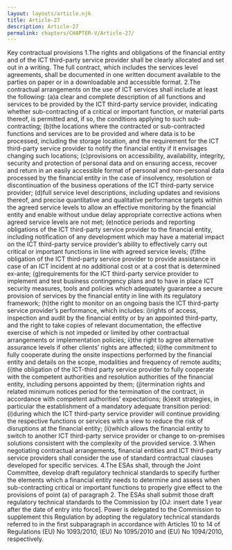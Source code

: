 ```yaml
---
layout: layouts/article.njk
title: Article-27
description: Article-27
permalink: chapters/CHAPTER-V/Article-27/
---
```

Key contractual provisions 
1.The rights and obligations of the financial entity and of the ICT third-party service provider shall be clearly allocated and set out in a writing. The full contract, which includes the services level agreements, shall be documented in one  written document available to the parties on paper or in a downloadable and accessible format.
2.The contractual arrangements on the use of ICT services shall include at least the following: 
(a)a clear and complete description of all functions and services to be provided by the ICT third-party service provider, indicating whether sub-contracting of a critical or important function, or material parts thereof, is permitted and, if so, the conditions applying to such sub-contracting; 
(b)the locations where the contracted or sub-contracted functions and services are to be provided and where data is to be processed, including the storage location, and the requirement for the ICT third-party service provider to notify the financial entity if it envisages changing such locations;
(c)provisions on accessibility, availability, integrity, security and protection of personal data and on ensuring access, recover and return in an easily accessible format of personal and non-personal data processed by the financial entity in the case of insolvency, resolution or discontinuation of the business operations of the ICT third-party service provider;
(d)full service level descriptions, including updates and revisions thereof, and precise quantitative and qualitative performance targets within the agreed service levels to allow an effective monitoring by the financial entity and enable without undue delay appropriate corrective actions when agreed service levels are not met;
(e)notice periods and reporting obligations of the ICT third-party service provider to the financial entity, including notification of any development which may have a material impact on the ICT third-party service provider’s ability to effectively carry out critical or important functions in line with agreed service levels;
(f)the obligation of the ICT third-party service provider to provide assistance in case of an ICT incident at no additional cost or at a cost that is determined ex-ante;
(g)requirements for the ICT third-party service provider to implement and test business contingency plans and to have in place ICT security measures, tools and policies which adequately guarantee a secure provision of services by the financial entity in line with its regulatory framework;
(h)the right to monitor on an ongoing basis the ICT third-party service provider’s performance, which includes:
i)rights of access, inspection and audit by the financial entity or by an appointed third-party, and the right to take copies of relevant documentation, the effective exercise of which is not impeded or limited by other contractual arrangements or implementation policies;
ii)the right to agree alternative assurance levels if other clients’ rights are affected;
iii)the commitment to fully cooperate during the onsite inspections performed by the financial entity and details on the scope, modalities and frequency of remote audits; 
(i)the obligation of the ICT-third party service provider to fully cooperate with the competent authorities and resolution authorities of the financial entity, including persons appointed by them;
(j)termination rights and related minimum notices period for the termination of the contract, in accordance with competent authorities’ expectations; 
(k)exit strategies, in particular the establishment of a mandatory adequate transition period:
(i)during which the ICT third-party service provider will continue providing the respective functions or services with a view to reduce the risk of disruptions at the financial entity;
(ii)which allows the financial entity to switch to another ICT third-party service provider or change to on-premises solutions consistent with the complexity of the provided service. 
3.When negotiating contractual arrangements, financial entities and ICT third-party service providers shall consider the use of standard contractual clauses developed for specific services. 
4.The ESAs shall, through the Joint Committee, develop draft regulatory technical standards to specify further the elements which a financial entity needs to determine and assess when sub-contracting critical or important functions to properly give effect to the provisions of point (a) of paragraph 2. 
The ESAs shall submit those draft regulatory technical standards to the Commission by [OJ: insert date 1 year after the date of entry into force].
Power is delegated to the Commission to supplement this Regulation by adopting the regulatory technical standards referred to in the first subparagraph in accordance with Articles 10 to 14 of Regulations (EU) No 1093/2010, (EU) No 1095/2010 and (EU) No 1094/2010, respectively.

